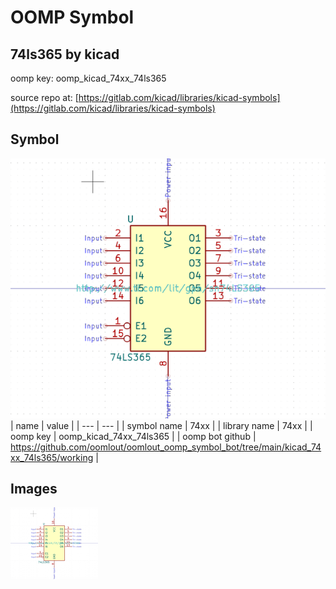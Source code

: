 # OOMP Symbol  
## 74ls365  by kicad  
  
oomp key: oomp_kicad_74xx_74ls365  
  
source repo at: [https://gitlab.com/kicad/libraries/kicad-symbols](https://gitlab.com/kicad/libraries/kicad-symbols)  
## Symbol  
  
[![working.png](working_600.png)](working.png)  
| name | value | 
| --- | --- | 
| symbol name | 74xx | 
| library name | 74xx | 
| oomp key | oomp_kicad_74xx_74ls365 | 
| oomp bot github | https://github.com/oomlout/oomlout_oomp_symbol_bot/tree/main/kicad_74xx_74ls365/working | 
## Images  
  
[![working.png](working_140.png)](working.png)  
